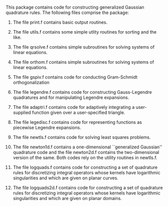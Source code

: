 This package contains code for constructing generalized Gaussian quadrature
rules.  The following files comprise the package:

1.  The file print.f contains basic output routines.

2.  The file utils.f contains some simple utlity routines for sorting
and the like.

3.  The file qrsolve.f contains simple subroutines for solving systems of linear
equations.

4.  The file orthom.f contains simple subroutines for solving systems of
linear equations.

5.  The file gspiv.f contains code for conducting Gram-Schmidt orthogonalization


6.  The file legendre.f contains code for constructing Gauss-Legendre
quadratures and for manipulating Legendre expansions.

7.  The file adaptri.f contains code for adaptively integrating a user-supplied
function given over a user-specified triangle.

8.  The file legedisc.f contains code for representing functions as piecewise
Legendre expansions.

9.  The file newtls.f contains code for solving least squares problems.

10.  The file newton1d.f contains a one-dimensional ``generalized Gaussian''
quadrature code and the file newton2d.f contains the two-dimensional version
of the same.  Both codes rely on the utility routines in newtls.f.

11.  The file logquads.f contains code for constructing a set of
quadrature rules for discretizing integral operators whose kernels
have logarithmic singularities and which are given on planar curves.

12.  The file logquads2d.f contains code for constructing a set
of quadrature rules for discretizing integral operators whose kernels
have logarithmic singularities and which are given on planar domains.